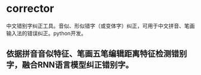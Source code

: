 # corrector
中文错别字纠正工具。音似、形似错字（或变体字）纠正，可用于中文拼音、笔画输入法的错误纠正。python开发。

## 依据拼音音似特征、笔画五笔编辑距离特征检测错别字，融合RNN语言模型纠正错别字。


